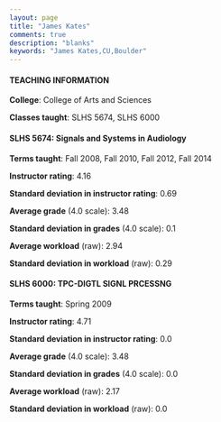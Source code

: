 ```yaml
---
layout: page
title: "James Kates" 
comments: true
description: "blanks"
keywords: "James Kates,CU,Boulder"
---
```

<head>
<script src="https://ajax.googleapis.com/ajax/libs/jquery/2.1.3/jquery.min.js"></script>
<script src="https://dl.dropboxusercontent.com/s/pc42nxpaw1ea4o9/highcharts.js?dl=0"></script>
<!-- <script src="../assets/js/highcharts.js"></script> -->
<style type="text/css">@font-face {
	font-family: "Bebas Neue";
	src: url(https://www.filehosting.org/file/details/544349/BebasNeue Regular.otf) format("opentype");
	}
	h1.Bebas { 
		font-family: "Bebas Neue", Verdana, Tahoma;
	}
</style>
</head>
	   
#### TEACHING INFORMATION

**College**: College of Arts and Sciences

**Classes taught**: SLHS 5674, SLHS 6000

#### SLHS 5674: Signals and Systems in Audiology

**Terms taught**: Fall 2008, Fall 2010, Fall 2012, Fall 2014

**Instructor rating**: 4.16

**Standard deviation in instructor rating**: 0.69

**Average grade** (4.0 scale): 3.48

**Standard deviation in grades** (4.0 scale): 0.1

**Average workload** (raw): 2.94

**Standard deviation in workload** (raw): 0.29

#### SLHS 6000: TPC-DIGTL SIGNL PRCESSNG

**Terms taught**: Spring 2009

**Instructor rating**: 4.71

**Standard deviation in instructor rating**: 0.0

**Average grade** (4.0 scale): 3.48

**Standard deviation in grades** (4.0 scale): 0.0

**Average workload** (raw): 2.17

**Standard deviation in workload** (raw): 0.0


